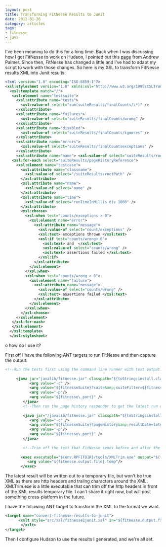 ```yaml
---
layout: post
title: Transforming FitNesse Results to Junit
date: 2012-01-26
category: articles
tags:
- fitnesse
- java
---
```

I've been meaning to do this for a long time.  Back when I was discussing how I got FitNesse to work on Hudson, I pointed out this [page](http://andypalmer.com/2009/04/showing-fitnesse-test-results-in-hudson/) from Andrew Palmer.  Since then, FitNesse has changed a little and I've had to adapt my script to work with those changes.  So here is my XSL to transform FitNesse results XML into Junit results:

``` xml
<?xml version="1.0" encoding="ISO-8859-1"?>
<xsl:stylesheet version="1.0" xmlns:xsl="http://www.w3.org/1999/XSLTransform"> 
  <xsl:template match="/">
   <xsl:element name="testsuite">
     <xsl:attribute name="tests">
       <xsl:value-of select="sum(suiteResults/finalCounts/\*)" />
     </xsl:attribute>
     <xsl:attribute name="failures">
       <xsl:value-of select="suiteResults/finalCounts/wrong" />
     </xsl:attribute>
     <xsl:attribute name="disabled">
       <xsl:value-of select="suiteResults/finalCounts/ignores" />
     </xsl:attribute>
     <xsl:attribute name="errors">
       <xsl:value-of select="suiteResults/finalCountsexceptions" />
     </xsl:attribute>
     <xsl:attribute name="name"> <xsl:value-of select="suiteResults/rootPath" /> </xsl:attribute>
   <xsl:for-each select="suiteResults/pageHistoryReference">
     <xsl:element name="testcase">
       <xsl:attribute name="classname">
         <xsl:value-of select="/suiteResults/rootPath" />
       </xsl:attribute>
       <xsl:attribute name="name">
         <xsl:value-of select="name" />
       </xsl:attribute>
       <xsl:attribute name="time">
         <xsl:value-of select="runTimeInMillis div 1000" />
       </xsl:attribute>
       <xsl:choose>
         <xsl:when test="counts/exceptions > 0">
           <xsl:element name="error">
             <xsl:attribute name="message">
               <xsl:value-of select="count/exceptions" />
               <xsl:text> exceptions thrown </xsl:text>
               <xsl:if test="counts/wrong> 0">
                 <xsl:text> and  </xsl:text>
                 <xsl:value-of select="counts/wrong" />
                 <xsl:text> assertions failed </xsl:text>
               </xsl:if>
             </xsl:attribute>
           </xsl:element>
         </xsl:when>
         <xsl:when test="counts/wrong > 0">
           <xsl:element name="failure">
             <xsl:attribute name="message">
               <xsl:value-of select="counts/wrong" />
               <xsl:text> assertions failed </xsl:text>
             </xsl:attribute>
           </xsl:element>
         </xsl:when>
       </xsl:choose>
     </xsl:element>
   </xsl:for-each>
   </xsl:element>
  </xsl:template>
  </xsl:stylesheet>
```
o how do I use it?

First off I have the following ANT targets to run FitNesse and then capture the output:

``` xml
<!--Run the tests first using the command line runner with text output.  This lets us see the results as tests complete.-->
 
     <java jar="javalib/fitnesse.jar" classpath="${toString:install.classpath}" fork="true" maxmemory="1024m">
           <arg value="-c" />
           <arg value="${fitnesseSuite}?suite&amp;suiteFilter=${fitnesseSuiteFilter}&amp;excludeSuiteFilter=${fitnesseExcludeSuiteFilter}&amp;format=text" />
           <arg value="-p"/>
           <arg value="${fitnesse\_port}" />
        </java>
        <!--Then run the page history responder to get the latest run of fitnesse in xml format-->  
 
        <java jar="/javalib/fitnesse.jar" classpath="${toString:install.classpath}" fork="true" maxmemory="256m" output="${fitnesse.output.file}.temp" >
           <arg value="-c" />
           <arg value="${fitnesseSuite}?pageHistory&amp;resultDate=latest&amp;format=xml" />
           <arg value="-p"/>
           <arg value="${fitnesse\_port}" />
        </java>
 
        <!--Trim off the text that FitNesse sends before and after the XML-->
 
       <exec executable="${env.RPFITDIR}/tools/XMLTrim.exe" output="${fitnesse.output.file}.xml">
          <arg value="${fitnesse.output.file}.temp"/>
       </exec>
```

The latest result will be written out to a temporary file, but won't be true XML as there are http headers and traling characters around the XML.  XMLTrim.exe is a little executable that can trim off the http headers in front of the XML results temporary file.  I can't share it right now, but will post something cross-platform in the future.

I have the following ANT target to transform the XML to the format we want.

```xml
<target name="convert-fitnesse-results-to-junit">
      <xslt style="src/xsl/fitnesse2junit.xsl" in="${fitnesse.output.file}.xml" out="TEST-${fitnesse.output.file}.xml" >
       </xslt>
</target>
```

Then I configure Hudson to use the results I generated, and we're all set.


